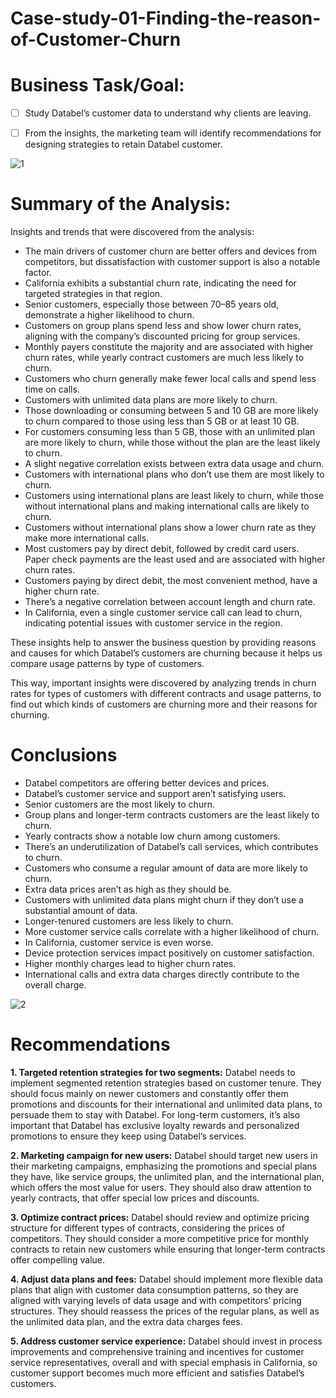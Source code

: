 # Case-study-01-Finding-the-reason-of-Customer-Churn

# Business Task/Goal:

- [ ]  Study Databel’s customer data to understand why clients are leaving.
- [ ]  From the insights, the marketing team will identify recommendations for designing strategies to retain Databel customer.


![1](https://github.com/shaspachayan/Case-study-01-Finding-the-reason-of-Customer-Churn/assets/94305667/ed87aac7-627c-4677-9815-283bcf181c70)


# **Summary of the Analysis:**

Insights and trends that were discovered from the analysis:

- The main drivers of customer churn are better offers and devices from competitors, but dissatisfaction with customer support is also a notable factor.
- California exhibits a substantial churn rate, indicating the need for targeted strategies in that region.
- Senior customers, especially those between 70–85 years old, demonstrate a higher likelihood to churn.
- Customers on group plans spend less and show lower churn rates, aligning with the company’s discounted pricing for group services.
- Monthly payers constitute the majority and are associated with higher churn rates, while yearly contract customers are much less likely to churn.
- Customers who churn generally make fewer local calls and spend less time on calls.
- Customers with unlimited data plans are more likely to churn.
- Those downloading or consuming between 5 and 10 GB are more likely to churn compared to those using less than 5 GB or at least 10 GB.
- For customers consuming less than 5 GB, those with an unlimited plan are more likely to churn, while those without the plan are the least likely to churn.
- A slight negative correlation exists between extra data usage and churn.
- Customers with international plans who don’t use them are most likely to churn.
- Customers using international plans are least likely to churn, while those without international plans and making international calls are likely to churn.
- Customers without international plans show a lower churn rate as they make more international calls.
- Most customers pay by direct debit, followed by credit card users. Paper check payments are the least used and are associated with higher churn rates.
- Customers paying by direct debit, the most convenient method, have a higher churn rate.
- There’s a negative correlation between account length and churn rate.
- In California, even a single customer service call can lead to churn, indicating potential issues with customer service in the region.

These insights help to answer the business question by providing reasons and causes for which Databel’s customers are churning because it helps us compare usage patterns by type of customers.

This way, important insights were discovered by analyzing trends in churn rates for types of customers with different contracts and usage patterns, to find out which kinds of customers are churning more and their reasons for churning.

# **Conclusions**

- Databel competitors are offering better devices and prices.
- Databel’s customer service and support aren’t satisfying users.
- Senior customers are the most likely to churn.
- Group plans and longer-term contracts customers are the least likely to churn.
- Yearly contracts show a notable low churn among customers.
- There’s an underutilization of Databel’s call services, which contributes to churn.
- Customers who consume a regular amount of data are more likely to churn.
- Extra data prices aren’t as high as they should be.
- Customers with unlimited data plans might churn if they don’t use a substantial amount of data.
- Longer-tenured customers are less likely to churn.
- More customer service calls correlate with a higher likelihood of churn.
- In California, customer service is even worse.
- Device protection services impact positively on customer satisfaction.
- Higher monthly charges lead to higher churn rates.
- International calls and extra data charges directly contribute to the overall charge.


![2](https://github.com/shaspachayan/Case-study-01-Finding-the-reason-of-Customer-Churn/assets/94305667/ff06070d-86dc-4ae6-b748-a22294c8661f)


# **Recommendations**

**1. Targeted retention strategies for two segments:** Databel needs to implement segmented retention strategies based on customer tenure. They should focus mainly on newer customers and constantly offer them promotions and discounts for their international and unlimited data plans, to persuade them to stay with Databel. For long-term customers, it’s also important that Databel has exclusive loyalty rewards and personalized promotions to ensure they keep using Databel’s services.

**2. Marketing campaign for new users:** Databel should target new users in their marketing campaigns, emphasizing the promotions and special plans they have, like service groups, the unlimited plan, and the international plan, which offers the most value for users. They should also draw attention to yearly contracts, that offer special low prices and discounts.

**3. Optimize contract prices:** Databel should review and optimize pricing structure for different types of contracts, considering the prices of competitors. They should consider a more competitive price for monthly contracts to retain new customers while ensuring that longer-term contracts offer compelling value.

**4. Adjust data plans and fees:** Databel should implement more flexible data plans that align with customer data consumption patterns, so they are aligned with varying levels of data usage and with competitors’ pricing structures. They should reassess the prices of the regular plans, as well as the unlimited data plan, and the extra data charges fees.

**5. Address customer service experience:** Databel should invest in process improvements and comprehensive training and incentives for customer service representatives, overall and with special emphasis in California, so customer support becomes much more efficient and satisfies Databel’s customers.


